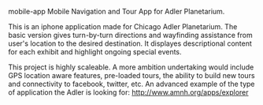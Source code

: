 mobile-app
Mobile Navigation and Tour App for Adler Planetarium.

This is an iphone application made for Chicago Adler Planetarium. The basic version gives turn-by-turn directions and wayfinding assistance from user's location to the desired destination. It displayes descriptional content for each exhibit and highlight ongoing special events.

This project is highly scaleable. A more ambition undertaking would include GPS location aware features, pre-loaded tours, the ability to build new tours and connectivity to facebook, twitter, etc. An advanced example of the type of application the Adler is looking for: http://www.amnh.org/apps/explorer
